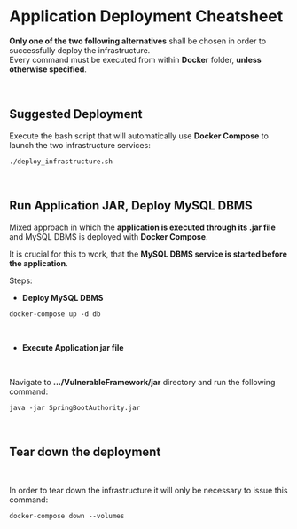 # **Application Deployment Cheatsheet**

**Only one of the two following alternatives** shall be chosen in order to successfully deploy the infrastructure. </br>
Every command must be executed from within **Docker** folder, **unless otherwise specified**.

</br>

## **Suggested Deployment**

Execute the bash script that will automatically use **Docker Compose** to launch the two infrastructure services:

~~~
./deploy_infrastructure.sh
~~~

</br>

## **Run Application JAR, Deploy MySQL DBMS**

Mixed approach in which the **application is executed through its .jar file** and MySQL DBMS is deployed with **Docker Compose**.

It is crucial for this to work, that the **MySQL DBMS service is started before the application**.

Steps:

- **Deploy MySQL DBMS**

~~~
docker-compose up -d db
~~~

</br>

- **Execute Application jar file** 
</br>

Navigate to **.../VulnerableFramework/jar** directory and run the following command:

~~~
java -jar SpringBootAuthority.jar
~~~

</br>

## **Tear down the deployment**

</br>

In order to tear down the infrastructure it will only be necessary to issue this command:

~~~
docker-compose down --volumes
~~~